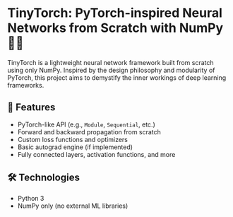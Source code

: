 # TinyTorch: PyTorch-inspired Neural Networks from Scratch with NumPy 🧠🔢

TinyTorch is a lightweight neural network framework built from scratch using only NumPy. Inspired by the design philosophy and modularity of PyTorch, this project aims to demystify the inner workings of deep learning frameworks.

## 🚀 Features

- PyTorch-like API (e.g., `Module`, `Sequential`, etc.)
- Forward and backward propagation from scratch
- Custom loss functions and optimizers
- Basic autograd engine (if implemented)
- Fully connected layers, activation functions, and more

## 🛠 Technologies

- Python 3
- NumPy only (no external ML libraries)


